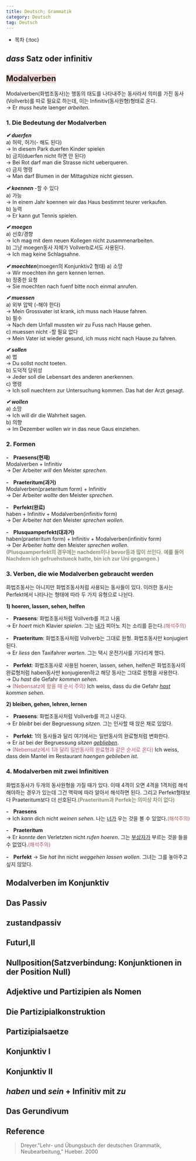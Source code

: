 ```yaml
---
title: Deutsch; Grammatik
category: Deutsch
tag: Deutsch
---
```








* 목차
{:toc}








## *dass* Satz oder infinitiv

## <span style="background-color:#F2D8D3">Modalverben</span>
Modalverben(화법조동사)는 행동의 태도를 나타내주는 동사라서 의미를 가진 동사(Vollverb)를 따로 필요로 하는데, 이는 Infinitiv(동사원형)형태로 온다.  
→ Er *muss* heute laenger *arbeiten*.


### 1. Die Bedeutung der Modalverben


***&#10004; duerfen***   
a\) 허락, 허가(- 해도 된다)  
→ In diesem Park duerfen Kinder spielen  
b\) 금지(duerfen nicht 하면 안 된다)  
→ Bei Rot darf man die Strasse nicht ueberqueren.  
c\) 금지 명령  
→ Man darf Blumen in der Mittagshize nicht giessen.

***&#10004; koennen*** -할 수 있다  
a\) 가능  
→ In einem Jahr koennen wir das Haus bestimmt teurer verkaufen.  
b\) 능력  
→ Er kann gut Tennis spielen.


***&#10004; moegen***  
a\) 선호/경향  
→ Ich mag mit dem neuen Kollegen nicht zusammenarbeiten.  
b\) 그냥 moegen동사 자체가 Vollverb로서도 사용된다.  
→ Ich mag keine Schlagsahne.


***&#10004; moechten***(moegen의 Konjunktiv2 형태)
a\) 소망  
→ Wir moechten ihn gern kennen lernen.  
b\) 정중한 요청  
→ Sie moechten nach fuenf bitte noch einmal anrufen.  


***&#10004; muessen***  
a\) 외부 압박 (-해야 한다)  
→ Mein Grossvater ist krank, ich muss nach Hause fahren.  
b\) 필수  
→ Nach dem Unfall mussten wir zu Fuss nach Hause gehen.  
c\) muessen nicht -할 필요 없다  
→ Mein Vater ist wieder gesund, ich muss nicht nach Hause zu fahren.

***&#10004; sollen***  
a\) 법  
→ Du sollst nocht toeten.  
b\) 도덕적 당위성  
→ Jeder soll die Lebensart des anderen anerkennen.  
c\) 명령  
→ Ich soll nuechtern zur Untersuchung kommen. Das hat der Arzt gesagt.  

***&#10004; wollen***  
a\) 소망  
→ Ich will dir die Wahrheit sagen.  
b\) 의향  
→ Im Dezember wollen wir in das neue Gaus einziehen.


### 2. Formen

**-&nbsp;&nbsp;&nbsp;&nbsp;Praesens(현재)**  
Modalverben + Infinitiv  
→ Der Arbeiter *will* den Meister *sprechen*.  

**-&nbsp;&nbsp;&nbsp;&nbsp;Praeteritum(과거)**  
Modalverben(praeteritum form) + Infinitiv  
→ Der Arbeiter *wollte* den Meister *sprechen*.  

**-&nbsp;&nbsp;&nbsp;&nbsp;Perfekt(완료)**  
haben + Infinitiv + Modalverben(infinitiv form)  
→ Der Arbeiter *hat* den Meister *sprechen wollen*.  

**-&nbsp;&nbsp;&nbsp;&nbsp;Plusquamperfekt(대과거)**  
haben(praeteritum form) + Infinitiv + Modalverben(infinitiv form)  
→ Der Arbeiter *hatte* den Meister *sprechen wollen*.  
**<span style="color:#86937A">(Plusquamperfekt의 경우에는 nachdem이나 bevor등과 많이 쓰인다. 예를 들어 Nachdem ich gefruehstueck hatte, bin ich zur Uni gegangen.)</span>**


### 3. Verben, die wie Modalverben gebraucht werden

화법조동사는 아니지만 화법조동사처럼 사용되는 동사들이 있다. 이러한 동사는 Perfekt에서 나타나는 형태에 따라 두 가지 유형으로 나뉜다.


**1\) hoeren, lassen, sehen, helfen**  


**-&nbsp;&nbsp;&nbsp;&nbsp;Praesens**: 화법조동사처럼 Vollverb를 끼고 나옴  
→ Er *hoert* mich Klavier *spielen*. 그는 <U>내가</U> 피아노 치는 소리를 듣는다.<span style="color:#A95762">(해석주의)</span>   

**-&nbsp;&nbsp;&nbsp;&nbsp;Praeteritum**: 화법조동사처럼 Vollverb는 그대로 원형. 화법조동사만 konjugiert된다.  
→ Er *liess* den Taxifahrer *warten*. 그는 택시 운전기사를 기다리게 했다.  

**-&nbsp;&nbsp;&nbsp;&nbsp;Perfekt**: 화법조동사로 사용된 hoeren, lassen, sehen, helfen은 화법조동사의 완료형처럼 haben동사만 konjugieren하고 해당 동사는 그대로 원형을 사용한다.  
→ Du *hast* die Gefahr *kommen sehen*.  
→ <span style="color:#A95762">(Nebensatz에 왔을 때 순서 주의)</span> Ich weiss, dass du die Gefahr *<U>hast</U> kommen sehen*.


**2\) bleiben, gehen, lehren, lernen**

**-&nbsp;&nbsp;&nbsp;&nbsp;Praesens**: 화법조동사처럼 Vollverb를 끼고 나온다.  
→ Er *bleibt* bei der Begruessung *sitzen.* 그는 인사할 때 앉은 채로 있었다.  

**-&nbsp;&nbsp;&nbsp;&nbsp;Perfekt**: 1의 동사들과 달리 여기에서는 일반동사의 완료형처럼 변화한다.  
→ Er *ist* bei der Begruessung *sitzen* *<U>geblieben</U>*.  
→ <span style="color:#A95762">(Nebensatz에서 1과 달리 일반동사의 완료형과 같은 순서로 온다)</span> Ich weiss, dass dein Mantel im Restaurant *haengen geblieben ist*.


### 4. Modalverben mit zwei Infinitiven
화법조동사가 두개의 동사원형을 가질 때가 있다. 이때 4격이 오면 4격을 1격처럼 해석해야하는 경우가 있는데 그건 맥락에 따라 알아서 해석하면 된다. 그리고 Perfekt형태보다 Praeteritum보다 더 선호된다.**<span style="color:#86937A">(Praeteritum과 Perfek는 의미상 차이 없다)</span>**

**-&nbsp;&nbsp;&nbsp;&nbsp;Praesens**  
→ Ich *kann* dich nicht *weinen sehen*. 나는 <U>너가</U> 우는 것을 볼 수 있었다.<span style="color:#A95762">(해석주의)</span>  

**-&nbsp;&nbsp;&nbsp;&nbsp;Praeteritum**  
→ Er *konnte* den Verletzten nicht *rufen hoeren*. 그는 <U>부상자가</U> 부르는 것을 들을 수 없었다.<span style="color:#A95762">(해석주의)</span>  

**-&nbsp;&nbsp;&nbsp;&nbsp;Perfekt**
→ Sie *hat* ihn nicht *weggehen lassen wollen*. 그녀는 그를 놓아주고 싶지 않았다.


## Modalverben im Konjunktiv
## Das Passiv
## zustandpassiv
## FuturⅠ,Ⅱ
## Nullposition(Satzverbindung: Konjunktionen in der Position Null)
## Adjektive und Partizipien als Nomen
## Die Partizipialkonstruktion
## Partizipialsaetze
## Konjunktiv Ⅰ
## Konjunktiv Ⅱ
## *haben* und *sein* + Infinitiv mit *zu*
## Das Gerundivum




## Reference

> Dreyer."Lehr- und Übungsbuch der deutschen Grammatik, Neubearbeitung," Hueber. 2000
